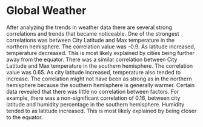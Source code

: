 # Global Weather

After analyzing the trends in weather data there are several strong correlations and trends that became noticeable. One of the strongest correlations was between City Latitude and Max temperature in the northern hemisphere. The correlation value was -0.9. As latitude increased, temperature decreased. This is most likely explained by cities being further away from the equator. There was a similar correlation between City Latitude and Max temperature in the southern hemisphere. The correlation value was 0.65. As city latitude increased, temperature also tended to increase. The correlation might not have been as strong as in the northern hemisphere because the southern hemisphere is generally warmer. Certain data revealed that there was little no correlation between factors. For example, there was a non-significant correlation of 0.16, between city latitude and humidity percentage in the southern hemisphere. Humidity tended to as latitude increased. This is most likely explained by being closer to the equator. 
